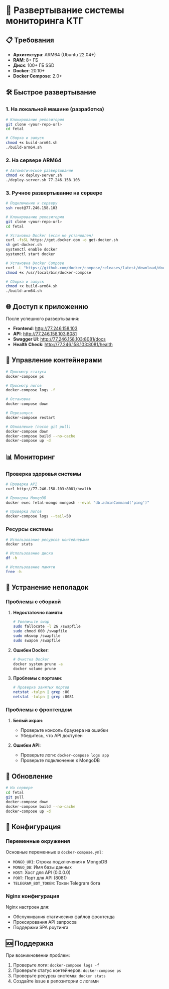 # 🚀 Развертывание системы мониторинга КТГ

## 📋 Требования

- **Архитектура**: ARM64 (Ubuntu 22.04+)
- **RAM**: 8+ ГБ
- **Диск**: 100+ ГБ SSD
- **Docker**: 20.10+
- **Docker Compose**: 2.0+

## 🛠️ Быстрое развертывание

### 1. На локальной машине (разработка)

```bash
# Клонирование репозитория
git clone <your-repo-url>
cd fetal

# Сборка и запуск
chmod +x build-arm64.sh
./build-arm64.sh
```

### 2. На сервере ARM64

```bash
# Автоматическое развертывание
chmod +x deploy-server.sh
./deploy-server.sh 77.246.158.103
```

### 3. Ручное развертывание на сервере

```bash
# Подключение к серверу
ssh root@77.246.158.103

# Клонирование репозитория
git clone <your-repo-url>
cd fetal

# Установка Docker (если не установлен)
curl -fsSL https://get.docker.com -o get-docker.sh
sh get-docker.sh
systemctl enable docker
systemctl start docker

# Установка Docker Compose
curl -L "https://github.com/docker/compose/releases/latest/download/docker-compose-$(uname -s)-$(uname -m)" -o /usr/local/bin/docker-compose
chmod +x /usr/local/bin/docker-compose

# Сборка и запуск
chmod +x build-arm64.sh
./build-arm64.sh
```

## 🌐 Доступ к приложению

После успешного развертывания:

- **Frontend**: http://77.246.158.103
- **API**: http://77.246.158.103:8081
- **Swagger UI**: http://77.246.158.103:8081/docs
- **Health Check**: http://77.246.158.103:8081/health

## 🔧 Управление контейнерами

```bash
# Просмотр статуса
docker-compose ps

# Просмотр логов
docker-compose logs -f

# Остановка
docker-compose down

# Перезапуск
docker-compose restart

# Обновление (после git pull)
docker-compose down
docker-compose build --no-cache
docker-compose up -d
```

## 📊 Мониторинг

### Проверка здоровья системы

```bash
# Проверка API
curl http://77.246.158.103:8081/health

# Проверка MongoDB
docker exec fetal-mongo mongosh --eval "db.adminCommand('ping')"

# Проверка логов
docker-compose logs --tail=50
```

### Ресурсы системы

```bash
# Использование ресурсов контейнерами
docker stats

# Использование диска
df -h

# Использование памяти
free -h
```

## 🐛 Устранение неполадок

### Проблемы с сборкой

1. **Недостаточно памяти**:
   ```bash
   # Увеличьте swap
   sudo fallocate -l 2G /swapfile
   sudo chmod 600 /swapfile
   sudo mkswap /swapfile
   sudo swapon /swapfile
   ```

2. **Ошибки Docker**:
   ```bash
   # Очистка Docker
   docker system prune -a
   docker volume prune
   ```

3. **Проблемы с портами**:
   ```bash
   # Проверка занятых портов
   netstat -tulpn | grep :80
   netstat -tulpn | grep :8081
   ```

### Проблемы с фронтендом

1. **Белый экран**:
   - Проверьте консоль браузера на ошибки
   - Убедитесь, что API доступен

2. **Ошибки API**:
   - Проверьте логи: `docker-compose logs app`
   - Проверьте подключение к MongoDB

## 🔄 Обновление

```bash
# На сервере
cd fetal
git pull
docker-compose down
docker-compose build --no-cache
docker-compose up -d
```

## 📝 Конфигурация

### Переменные окружения

Основные переменные в `docker-compose.yml`:

- `MONGO_URI`: Строка подключения к MongoDB
- `MONGO_DB`: Имя базы данных
- `HOST`: Хост для API (0.0.0.0)
- `PORT`: Порт для API (8081)
- `TELEGRAM_BOT_TOKEN`: Токен Telegram бота

### Nginx конфигурация

Nginx настроен для:
- Обслуживания статических файлов фронтенда
- Проксирования API запросов
- Поддержки SPA роутинга

## 🆘 Поддержка

При возникновении проблем:

1. Проверьте логи: `docker-compose logs -f`
2. Проверьте статус контейнеров: `docker-compose ps`
3. Проверьте ресурсы системы: `docker stats`
4. Создайте issue в репозитории с логами
